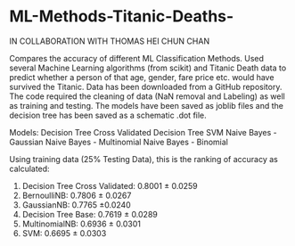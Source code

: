 # ML-Methods-Titanic-Deaths-

IN COLLABORATION WITH THOMAS HEI CHUN CHAN

Compares the accuracy of different ML Classification Methods.
Used several Machine Learning algorithms (from scikit) and Titanic Death data to predict whether a person of that age, gender, fare price etc. would have survived the Titanic. Data has been downloaded from a GitHub repository. The code required the cleaning of data (NaN removal and Labeling) as well as training and testing. The models have been saved as joblib files and the decision tree has been saved as a schematic .dot file.

Models:
Decision Tree
Cross Validated Decision Tree
SVM
Naive Bayes - Gaussian
Naive Bayes - Multinomial
Naive Bayes - Binomial

Using training data (25% Testing Data), this is the ranking of accuracy as calculated:

1. Decision Tree Cross Validated: 0.8001 ± 0.0259
2. BernoulliNB: 0.7806 ± 0.0267
3. GaussianNB: 0.7765 ±0.0240
4. Decision Tree Base: 0.7619 ± 0.0289
5. MultinomialNB: 0.6936 ± 0.0301
6. SVM: 0.6695 ± 0.0303
